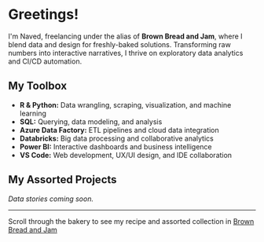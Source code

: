 # Greetings!

I'm Naved, freelancing under the alias of **Brown Bread and Jam**, where I blend data and design for freshly-baked solutions. 
Transforming raw numbers into interactive narratives, I thrive on exploratory data analytics and CI/CD automation.


## My Toolbox
- **R & Python:** Data wrangling, scraping, visualization, and machine learning
- **SQL:** Querying, data modeling, and analysis
- **Azure Data Factory:** ETL pipelines and cloud data integration
- **Databricks:** Big data processing and collaborative analytics
- **Power BI:** Interactive dashboards and business intelligence
- **VS Code:** Web development, UX/UI design, and IDE collaboration

## My Assorted Projects
*Data stories coming soon.*

***

Scroll through the bakery to see my recipe and assorted collection in [Brown Bread and Jam](https://brown-bread-and-jam.webflow.io/)

